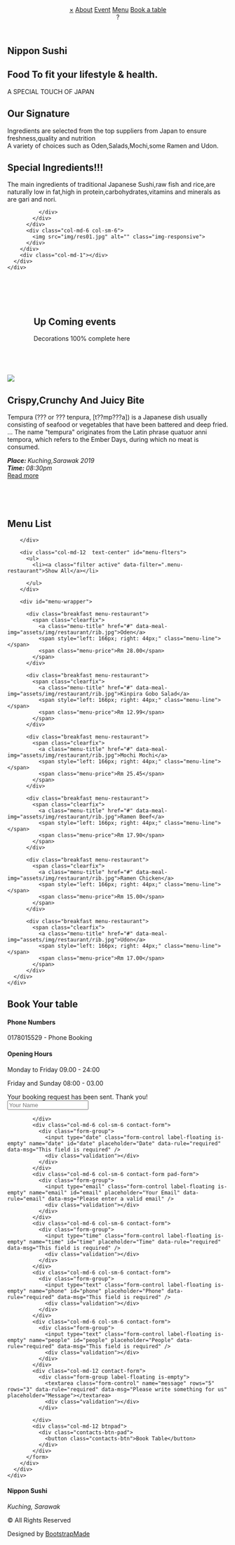 <!DOCTYPE html>
<html lang="en">

<head>
  <meta charset="utf-8">
  <meta name="viewport" content="width=device-width, initial-scale=1">
  <title>Nippon Sushi</title>
  <meta name="description" content="Free Bootstrap Theme by BootstrapMade.com">
  <meta name="keywords" content="free website templates, free bootstrap themes, free template, free bootstrap, free website template">

  <link rel="stylesheet" type="text/css" href="https://fonts.googleapis.com/css?family=Satisfy|Bree+Serif|Candal|PT+Sans">
  <link rel="stylesheet" type="text/css" href="css/font-awesome.min.css">
  <link rel="stylesheet" type="text/css" href="css/bootstrap.min.css">
  <link rel="stylesheet" type="text/css" href="css/style.css">
  <!-- =======================================================
    Theme Name: Delicious
    Theme URL: https://bootstrapmade.com/delicious-free-restaurant-bootstrap-theme/
    Author: BootstrapMade.com
    Author URL: https://bootstrapmade.com
  ======================================================= -->
</head>

<body>
  <!--banner-->
  <section id="banner">
    <div class="bg-color">
      <header id="header">
        <div class="container">
          <div id="mySidenav" class="sidenav">
            <a href="javascript:void(0)" class="closebtn" onclick="closeNav()">&times;</a>
            <a href="#about">About</a>
            <a href="#event">Event</a>
            <a href="#menu-list">Menu</a>
            <a href="#contact">Book a table</a>
          </div>
          <!-- Use any element to open the sidenav -->
          <span onclick="openNav()" class="pull-right menu-icon">?</span>
        </div>
      </header>
      <div class="container">
        <div class="row">
          <div class="inner text-center">
            <h1 class="logo-name">Nippon Sushi</h1>
            <h2>Food To fit your lifestyle & health.</h2>
            <p>A SPECIAL TOUCH OF JAPAN</p>
          </div>
        </div>
      </div>
    </div>
  </section>
  <!-- / banner -->
  <!--about-->
  <section id="about" class="section-padding">
    <div class="container">
      <div class="row">
        <div class="col-md-12 text-center marb-35">
          <h1 class="header-h">Our Signature</h1>
          <p class="header-p">Ingredients are selected from the top suppliers from Japan to ensure freshness,quality and nutrition
            <br>A variety of choices such as Oden,Salads,Mochi,some Ramen and Udon. </p>
        </div>
        <div class="col-md-1"></div>
        <div class="col-md-10">
          <div class="col-md-6 col-sm-6">
            <div class="about-info">
              <h2 class="heading">Special Ingredients!!!</h2>
              <p>The main ingredients of traditional Japanese Sushi,raw fish and rice,are naturally low in fat,high in protein,carbohydrates,vitamins and minerals as are gari and nori.</p>
              <div class="details-list">
               
              </div>
            </div>
          </div>
          <div class="col-md-6 col-sm-6">
            <img src="img/res01.jpg" alt="" class="img-responsive">
          </div>
        </div>
        <div class="col-md-1"></div>
      </div>
    </div>
  </section>
  <!--/about-->
  <!-- event -->
  <section id="event">
    <div class="bg-color" class="section-padding">
      <div class="container">
        <div class="row">
          <div class="col-xs-12 text-center" style="padding:60px;">
            <h1 class="header-h">Up Coming events</h1>
            <p class="header-p">Decorations 100% complete here</p>
          </div>
          <div class="col-md-12" style="padding-bottom:60px;">
            <div class="item active left">
              <div class="col-md-6 col-sm-6 left-images">
                <img src="img/res02.jpg" class="img-responsive">
              </div>
              <div class="col-md-6 col-sm-6 details-text">
                <div class="content-holder">
                  <h2>Crispy,Crunchy And Juicy Bite</h2>
                  <p>Tempura (??? or ??? tenpura, [t??mp???a]) is a Japanese dish usually consisting of seafood or vegetables that have been battered and deep fried. ... The name "tempura" originates from the Latin phrase quatuor anni tempora, which refers to the Ember Days, during which no meat is consumed.</p>
                  <address>
                              <strong>Place: </strong>
                              Kuching,Sarawak 2019
                              <br>
                              <strong>Time: </strong>
                              08:30pm
                            </address>
                  <a class="btn btn-imfo btn-read-more" href="events-details.html">Read more</a>
                </div>
              </div>
            </div>
          </div>
        </div>
      </div>
    </div>
  </section>
  <!--/ event -->
  <!-- menu -->
  <section id="menu-list" class="section-padding">
    <div class="container">
      <div class="row">
        <div class="col-md-12 text-center marb-35">
          <h1 class="header-h">Menu List</h1>
          
        </div>

        <div class="col-md-12  text-center" id="menu-flters">
          <ul>
            <li><a class="filter active" data-filter=".menu-restaurant">Show All</a></li>

          </ul>
        </div>

        <div id="menu-wrapper">

          <div class="breakfast menu-restaurant">
            <span class="clearfix">
              <a class="menu-title" href="#" data-meal-img="assets/img/restaurant/rib.jpg">Oden</a>
              <span style="left: 166px; right: 44px;" class="menu-line"></span>
              <span class="menu-price">Rm 28.00</span>
            </span>
          </div>

          <div class="breakfast menu-restaurant">
            <span class="clearfix">
              <a class="menu-title" href="#" data-meal-img="assets/img/restaurant/rib.jpg">Kinpira Gobo Salad</a>
              <span style="left: 166px; right: 44px;" class="menu-line"></span>
              <span class="menu-price">Rm 12.99</span>
            </span>
          </div>

          <div class="breakfast menu-restaurant">
            <span class="clearfix">
              <a class="menu-title" href="#" data-meal-img="assets/img/restaurant/rib.jpg">Mochi Mochi</a>
              <span style="left: 166px; right: 44px;" class="menu-line"></span>
              <span class="menu-price">Rm 25.45</span>
            </span>
          </div>

          <div class="breakfast menu-restaurant">
            <span class="clearfix">
              <a class="menu-title" href="#" data-meal-img="assets/img/restaurant/rib.jpg">Ramen Beef</a>
              <span style="left: 166px; right: 44px;" class="menu-line"></span>
              <span class="menu-price">Rm 17.90</span>
            </span>
          </div>

          <div class="breakfast menu-restaurant">
            <span class="clearfix">
              <a class="menu-title" href="#" data-meal-img="assets/img/restaurant/rib.jpg">Ramen Chicken</a>
              <span style="left: 166px; right: 44px;" class="menu-line"></span>
              <span class="menu-price">Rm 15.00</span>
            </span>
          </div>

          <div class="breakfast menu-restaurant">
            <span class="clearfix">
              <a class="menu-title" href="#" data-meal-img="assets/img/restaurant/rib.jpg">Udon</a>
              <span style="left: 166px; right: 44px;" class="menu-line"></span>
              <span class="menu-price">Rm 17.00</span>
            </span>
          </div>
      </div>
    </div>
  </section>
  <!--/ menu -->
  <!-- contact -->
  <section id="contact" class="section-padding">
    <div class="container">
      <div class="row">
        <div class="col-md-12 text-center">
          <h1 class="header-h">Book Your table</h1>
          <p class="header-p"> </p>
        </div>
      </div>
      <div class="row msg-row">
        <div class="col-md-4 col-sm-4 mr-15">
          <div class="media-2">
            <div class="media-left">
              <div class="contact-phone bg-1 text-center"><span class="phone-in-talk fa fa-phone"></span></div>
            </div>
            <div class="media-body">
              <h4 class="dark-blue regular">Phone Numbers</h4>
              <p class="light-blue regular alt-p">0178015529 - <span class="contacts-sp">Phone Booking</span></p>
            </div>
          </div>
          <div class="media-2">
            <div class="media-left">
              <div class="contact-email bg-14 text-center"><span class="hour-icon fa fa-clock-o"></span></div>
            </div>
            <div class="media-body">
              <h4 class="dark-blue regular">Opening Hours</h4>
              <p class="light-blue regular alt-p"> Monday to Friday 09.00 - 24:00</p>
              <p class="light-blue regular alt-p">
                Friday and Sunday 08:00 - 03.00
              </p>
            </div>
          </div>
        </div>
        <div class="col-md-8 col-sm-8">
          <form action="" method="post" role="form" class="contactForm">
            <div id="sendmessage">Your booking request has been sent. Thank you!</div>
            <div id="errormessage"></div>
            <div class="col-md-6 col-sm-6 contact-form pad-form">
              <div class="form-group label-floating is-empty">
                <input type="text" name="name" class="form-control" id="name" placeholder="Your Name" data-rule="minlen:4" data-msg="Please enter at least 4 chars" />
                <div class="validation"></div>
              </div>

            </div>
            <div class="col-md-6 col-sm-6 contact-form">
              <div class="form-group">
                <input type="date" class="form-control label-floating is-empty" name="date" id="date" placeholder="Date" data-rule="required" data-msg="This field is required" />
                <div class="validation"></div>
              </div>
            </div>
            <div class="col-md-6 col-sm-6 contact-form pad-form">
              <div class="form-group">
                <input type="email" class="form-control label-floating is-empty" name="email" id="email" placeholder="Your Email" data-rule="email" data-msg="Please enter a valid email" />
                <div class="validation"></div>
              </div>
            </div>
            <div class="col-md-6 col-sm-6 contact-form">
              <div class="form-group">
                <input type="time" class="form-control label-floating is-empty" name="time" id="time" placeholder="Time" data-rule="required" data-msg="This field is required" />
                <div class="validation"></div>
              </div>
            </div>
            <div class="col-md-6 col-sm-6 contact-form">
              <div class="form-group">
                <input type="text" class="form-control label-floating is-empty" name="phone" id="phone" placeholder="Phone" data-rule="required" data-msg="This field is required" />
                <div class="validation"></div>
              </div>
            </div>
            <div class="col-md-6 col-sm-6 contact-form">
              <div class="form-group">
                <input type="text" class="form-control label-floating is-empty" name="people" id="people" placeholder="People" data-rule="required" data-msg="This field is required" />
                <div class="validation"></div>
              </div>
            </div>
            <div class="col-md-12 contact-form">
              <div class="form-group label-floating is-empty">
                <textarea class="form-control" name="message" rows="5" rows="3" data-rule="required" data-msg="Please write something for us" placeholder="Message"></textarea>
                <div class="validation"></div>
              </div>

            </div>
            <div class="col-md-12 btnpad">
              <div class="contacts-btn-pad">
                <button class="contacts-btn">Book Table</button>
              </div>
            </div>
          </form>
        </div>
      </div>
    </div>
  </section>
  <!-- / contact -->
  <!-- footer -->
  <footer class="footer text-center">
    <div class="footer-top">
      <div class="row">
        <div class="col-md-offset-3 col-md-6 text-center">
          <div class="widget">
            <h4 class="widget-title">Nippon Sushi</h4>
            <address>Kuching, Sarawak<br></address>
            <div class="social-list">
              <a href="#"><i class="fa fa-twitter" aria-hidden="true"></i></a>
              <a href="#"><i class="fa fa-facebook" aria-hidden="true"></i></a>
            </div>
            <p class="copyright clear-float">
              © All Rights Reserved
              <div class="credits">
                <!--
                  All the links in the footer should remain intact.
                  You can delete the links only if you purchased the pro version.
                  Licensing information: https://bootstrapmade.com/license/
                  Purchase the pro version with working PHP/AJAX contact form: https://bootstrapmade.com/buy/?theme=Delicious
                -->
                Designed by <a href="https://bootstrapmade.com/">BootstrapMade</a>
              </div>
            </p>
          </div>
        </div>
      </div>
    </div>
  </footer>
  <!-- / footer -->

  <script src="js/jquery.min.js"></script>
  <script src="js/jquery.easing.min.js"></script>
  <script src="js/bootstrap.min.js"></script>
  <script src="js/custom.js"></script>
  <script src="contactform/contactform.js"></script>

</body>

</html>
